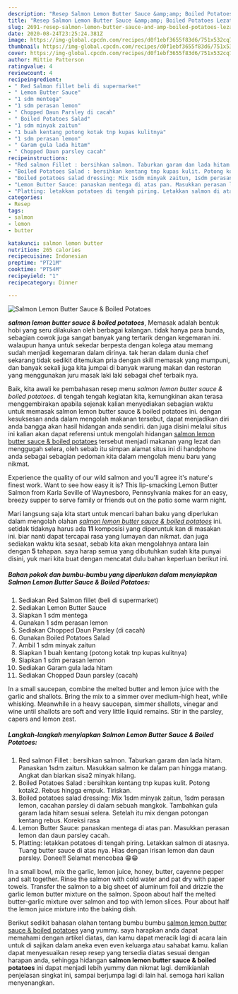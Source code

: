 ```yaml
---
description: "Resep Salmon Lemon Butter Sauce &amp;amp; Boiled Potatoes Lezat"
title: "Resep Salmon Lemon Butter Sauce &amp;amp; Boiled Potatoes Lezat"
slug: 2691-resep-salmon-lemon-butter-sauce-and-amp-boiled-potatoes-lezat
date: 2020-08-24T23:25:24.381Z
image: https://img-global.cpcdn.com/recipes/d0f1ebf3655f83d6/751x532cq70/salmon-lemon-butter-sauce-boiled-potatoes-foto-resep-utama.jpg
thumbnail: https://img-global.cpcdn.com/recipes/d0f1ebf3655f83d6/751x532cq70/salmon-lemon-butter-sauce-boiled-potatoes-foto-resep-utama.jpg
cover: https://img-global.cpcdn.com/recipes/d0f1ebf3655f83d6/751x532cq70/salmon-lemon-butter-sauce-boiled-potatoes-foto-resep-utama.jpg
author: Mittie Patterson
ratingvalue: 4
reviewcount: 4
recipeingredient:
- " Red Salmon fillet beli di supermarket"
- " Lemon Butter Sauce"
- "1 sdm mentega"
- "1 sdm perasan lemon"
- " Chopped Daun Parsley di cacah"
- " Boiled Potatoes Salad"
- "1 sdm minyak zaitun"
- "1 buah kentang potong kotak tnp kupas kulitnya"
- "1 sdm perasan lemon"
- " Garam gula lada hitam"
- " Chopped Daun parsley cacah"
recipeinstructions:
- "Red salmon Fillet : bersihkan salmon. Taburkan garam dan lada hitam. Panaskan 1sdm zaitun. Masukkan salmon ke dalam pan hingga matang. Angkat dan biarkan sisa2 minyak hilang."
- "Boiled Potatoes Salad : bersihkan kentang tnp kupas kulit. Potong kotak2. Rebus hingga empuk. Tiriskan."
- "Boiled potatoes salad dressing: Mix 1sdm minyak zaitun, 1sdm perasan lemon, cacahan parsley di dalam sebuah mangkok. Tambahkan gula garam lada hitam sesuai selera. Setelah itu mix dengan potongan kentang rebus. Koreksi rasa"
- "Lemon Butter Sauce: panaskan mentega di atas pan. Masukkan perasan lemon dan daun parsley cacah."
- "Platting: letakkan potatoes di tengah piring. Letakkan salmon di atasnya. Tuang butter sauce di atas nya. Hias dengan irisan lemon dan daun parsley. Donee!! Selamat mencobaa 😁😁"
categories:
- Resep
tags:
- salmon
- lemon
- butter

katakunci: salmon lemon butter 
nutrition: 265 calories
recipecuisine: Indonesian
preptime: "PT21M"
cooktime: "PT54M"
recipeyield: "1"
recipecategory: Dinner

---
```



![Salmon Lemon Butter Sauce &amp; Boiled Potatoes](https://img-global.cpcdn.com/recipes/d0f1ebf3655f83d6/751x532cq70/salmon-lemon-butter-sauce-boiled-potatoes-foto-resep-utama.jpg)

<b><i>salmon lemon butter sauce &amp; boiled potatoes</i></b>, Memasak adalah bentuk hobi yang seru dilakukan oleh berbagai kalangan. tidak hanya para bunda, sebagian cowok juga sangat banyak yang tertarik dengan kegemaran ini. walaupun hanya untuk sekedar berpesta dengan kolega atau memang sudah menjadi kegemaran dalam dirinya. tak heran dalam dunia chef sekarang tidak sedikit ditemukan pria dengan skill memasak yang mumpuni, dan banyak sekali juga kita jumpai di banyak warung makan dan restoran yang menggunakan juru masak laki laki sebagai chef terbaik nya.

Baik, kita awali ke pembahasan resep menu <i>salmon lemon butter sauce &amp; boiled potatoes</i>. di tengah tengah kegiatan kita, kemungkinan akan terasa menggembirakan apabila sejenak kalian menyediakan sebagian waktu untuk memasak salmon lemon butter sauce &amp; boiled potatoes ini. dengan kesuksesan anda dalam mengolah makanan tersebut, dapat menjadikan diri anda bangga akan hasil hidangan anda sendiri. dan juga disini melalui situs ini kalian akan dapat referensi untuk mengolah hidangan <u>salmon lemon butter sauce &amp; boiled potatoes</u> tersebut menjadi makanan yang lezat dan menggugah selera, oleh sebab itu simpan alamat situs ini di handphone anda sebagai sebagian pedoman kita dalam mengolah menu baru yang nikmat.

Experience the quality of our wild salmon and you&#39;ll agree it&#39;s nature&#39;s finest work. Want to see how easy it is? This lip-smacking Lemon Butter Salmon from Karla Seville of Waynesboro, Pennsylvania makes for an easy, breezy supper to serve family or friends out on the patio some warm night.


Mari langsung saja kita start untuk mencari bahan baku yang diperlukan dalam mengolah olahan <u><i>salmon lemon butter sauce &amp; boiled potatoes</i></u> ini. setidak tidaknya harus ada <b>11</b> komposisi yang diperuntuk kan di masakan ini. biar nanti dapat tercapai rasa yang lumayan dan nikmat. dan juga sediakan waktu kita sesaat, sebab kita akan mengolahnya antara lain dengan <b>5</b> tahapan. saya harap semua yang dibutuhkan sudah kita punyai disini, yuk mari kita buat dengan mencatat dulu bahan keperluan berikut ini.

<!--inarticleads1-->

##### Bahan pokok dan bumbu-bumbu yang diperlukan dalam menyiapkan Salmon Lemon Butter Sauce &amp; Boiled Potatoes:

1. Sediakan  Red Salmon fillet (beli di supermarket)
1. Sediakan  Lemon Butter Sauce
1. Siapkan 1 sdm mentega
1. Gunakan 1 sdm perasan lemon
1. Sediakan  Chopped Daun Parsley (di cacah)
1. Gunakan  Boiled Potatoes Salad
1. Ambil 1 sdm minyak zaitun
1. Siapkan 1 buah kentang (potong kotak tnp kupas kulitnya)
1. Siapkan 1 sdm perasan lemon
1. Sediakan  Garam gula lada hitam
1. Sediakan  Chopped Daun parsley (cacah)


In a small saucepan, combine the melted butter and lemon juice with the garlic and shallots. Bring the mix to a simmer over medium-high heat, while whisking. Meanwhile in a heavy saucepan, simmer shallots, vinegar and wine until shallots are soft and very little liquid remains. Stir in the parsley, capers and lemon zest. 

<!--inarticleads2-->

##### Langkah-langkah menyiapkan Salmon Lemon Butter Sauce &amp; Boiled Potatoes:

1. Red salmon Fillet : bersihkan salmon. Taburkan garam dan lada hitam. Panaskan 1sdm zaitun. Masukkan salmon ke dalam pan hingga matang. Angkat dan biarkan sisa2 minyak hilang.
1. Boiled Potatoes Salad : bersihkan kentang tnp kupas kulit. Potong kotak2. Rebus hingga empuk. Tiriskan.
1. Boiled potatoes salad dressing: Mix 1sdm minyak zaitun, 1sdm perasan lemon, cacahan parsley di dalam sebuah mangkok. Tambahkan gula garam lada hitam sesuai selera. Setelah itu mix dengan potongan kentang rebus. Koreksi rasa
1. Lemon Butter Sauce: panaskan mentega di atas pan. Masukkan perasan lemon dan daun parsley cacah.
1. Platting: letakkan potatoes di tengah piring. Letakkan salmon di atasnya. Tuang butter sauce di atas nya. Hias dengan irisan lemon dan daun parsley. Donee!! Selamat mencobaa 😁😁


In a small bowl, mix the garlic, lemon juice, honey, butter, cayenne pepper and salt together. Rinse the salmon with cold water and pat dry with paper towels. Transfer the salmon to a big sheet of aluminum foil and drizzle the garlic lemon butter mixture on the salmon. Spoon about half the melted butter-garlic mixture over salmon and top with lemon slices. Pour about half the lemon juice mixture into the baking dish. 

Berikut sedikit bahasan olahan tentang bumbu bumbu <u>salmon lemon butter sauce &amp; boiled potatoes</u> yang yummy. saya harapkan anda dapat memahami dengan artikel diatas, dan kamu dapat meracik lagi di acara lain untuk di sajikan dalam aneka even even keluarga atau sahabat kamu. kalian dapat menyesuaikan resep resep yang tersedia diatas sesuai dengan harapan anda, sehingga hidangan <b>salmon lemon butter sauce &amp; boiled potatoes</b> ini dapat menjadi lebih yummy dan nikmat lagi. demikianlah penjelasan singkat ini, sampai berjumpa lagi di lain hal. semoga hari kalian menyenangkan.
